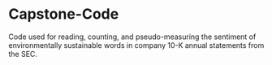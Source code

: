 # Capstone-Code
Code used for reading, counting, and pseudo-measuring the sentiment of environmentally sustainable words in company 10-K annual statements from the SEC.
